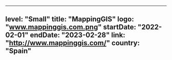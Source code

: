 
---
level: "Small"
title: "MappingGIS"
logo: "www.mappinggis.com.png"
startDate: "2022-02-01"
endDate: "2023-02-28"
link: "http://www.mappinggis.com/"
country: "Spain"
---
